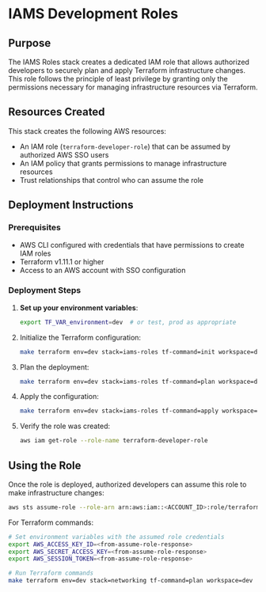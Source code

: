 # IAMS Development Roles

## Purpose

The IAMS Roles stack creates a dedicated IAM role that allows authorized developers to securely plan and apply Terraform infrastructure changes. This role follows the principle of least privilege by granting only the permissions necessary for managing infrastructure resources via Terraform.

## Resources Created

This stack creates the following AWS resources:

- An IAM role (`terraform-developer-role`) that can be assumed by authorized AWS SSO users
- An IAM policy that grants permissions to manage infrastructure resources
- Trust relationships that control who can assume the role

## Deployment Instructions

### Prerequisites

- AWS CLI configured with credentials that have permissions to create IAM roles
- Terraform v1.11.1 or higher
- Access to an AWS account with SSO configuration

### Deployment Steps

1. **Set up your environment variables**:

   ```bash
   export TF_VAR_environment=dev  # or test, prod as appropriate
   ```

2. Initialize the Terraform configuration:

    ```bash
    make terraform env=dev stack=iams-roles tf-command=init workspace=dev
    ```

3. Plan the deployment:

    ```bash
    make terraform env=dev stack=iams-roles tf-command=plan workspace=dev
    ```

4. Apply the configuration:

    ```bash
    make terraform env=dev stack=iams-roles tf-command=apply workspace=dev
    ```

5. Verify the role was created:

    ```bash
    aws iam get-role --role-name terraform-developer-role
    ```

## Using the Role

Once the role is deployed, authorized developers can assume this role to make infrastructure changes:

```bash
aws sts assume-role --role-arn arn:aws:iam::<ACCOUNT_ID>:role/terraform-developer-role --role-session-name TerraformSession
```

For Terraform commands:

```bash
# Set environment variables with the assumed role credentials
export AWS_ACCESS_KEY_ID=<from-assume-role-response>
export AWS_SECRET_ACCESS_KEY=<from-assume-role-response>
export AWS_SESSION_TOKEN=<from-assume-role-response>

# Run Terraform commands
make terraform env=dev stack=networking tf-command=plan workspace=dev
```
